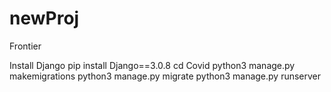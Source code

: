 # newProj
Frontier 


Install Django
pip install Django==3.0.8
cd Covid
python3 manage.py makemigrations
python3 manage.py migrate
python3 manage.py runserver
